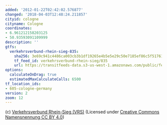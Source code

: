 ```yaml
---
added: '2012-01-22T02:42:02.576877'
changed: '2018-04-03T12:48:24.211857'
cityid: cologne
cityname: Cologne
coordinates:
- 6.961212158203125
- 50.93593091109999
description: ''
gtfs:
  verkehrsverbund-rhein-sieg-835:
    sha256: 3e69c941c4486ca003cb3b1df19265e4b5e5e29c50e7185ef86c5f51761360e5
    tf_feed_id: verkehrsverbund-rhein-sieg/835
    url: https://transitfeeds-data.s3-us-west-1.amazonaws.com/public/feeds/verkehrsverbund-rhein-sieg/835/20171229/gtfs.zip
options:
  calculateOnDrag: true
  estimatedMaxCalculateCalls: 6500
tf_location_ids:
- 605-cologne-germany
version: 2
zoom: 12
---
```


(c) [Verkehrsverbund Rhein-Sieg (VRS)](https://www.vrsinfo.de/fahrplan/oepnv-daten-fuer-webentwickler.html) (Licensed under [Creative Commons Namensnennung CC BY 4.0](https://creativecommons.org/licenses/by/4.0/deed.de))
